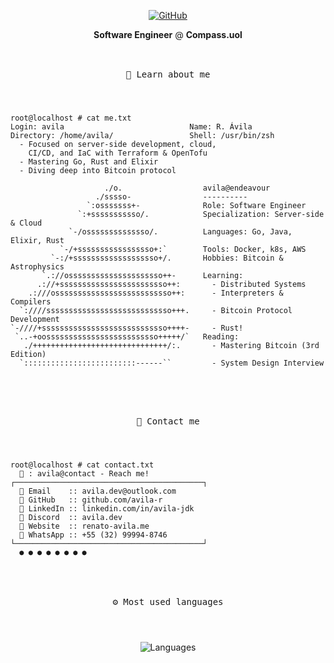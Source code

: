 <p align="center">
    <a href="https://github.com/avila-r" target="_blank"><img alt="GitHub" src="https://img.shields.io/badge/%40avila--r-181717?style=flat-square&logo=GitHub&logoColor=white"></a>
</p>
  <p align="center">
  <b>Software Engineer</b> @ <b>Compass.uol</b>
</p>

<p align="center">
  <br>
    <kbd> <br> 👋 Learn about me <br> </kbd>
</p>

#

```console
root@localhost # cat me.txt
Login: avila                            Name: R. Ávila
Directory: /home/avila/                 Shell: /usr/bin/zsh
  - Focused on server-side development, cloud,
    CI/CD, and IaC with Terraform & OpenTofu
  - Mastering Go, Rust and Elixir
  - Diving deep into Bitcoin protocol

                     ./o.                  avila@endeavour
                   ./sssso-                ---------- 
                 `:osssssss+-              Role: Software Engineer
               `:+sssssssssso/.            Specialization: Server-side & Cloud
             `-/ossssssssssssso/.          Languages: Go, Java, Elixir, Rust
           `-/+sssssssssssssssso+:`        Tools: Docker, k8s, AWS
         `-:/+sssssssssssssssssso+/.       Hobbies: Bitcoin & Astrophysics
       `.://osssssssssssssssssssso++-      Learning:
      .://+ssssssssssssssssssssssso++:       - Distributed Systems 
    .:///ossssssssssssssssssssssssso++:      - Interpreters & Compilers
  `:////ssssssssssssssssssssssssssso+++.     - Bitcoin Protocol Development
`-////+ssssssssssssssssssssssssssso++++-     - Rust!
 `..-+oosssssssssssssssssssssssso+++++/`   Reading:
   ./++++++++++++++++++++++++++++++/:.       - Mastering Bitcoin (3rd Edition)
  `:::::::::::::::::::::::::------``         - System Design Interview
```

<br>
<p align="center">
    <br>
        <kbd> <br> 💌 Contact me <br> </kbd>
</p>

#

```console
root@localhost # cat contact.txt
   : avila@contact - Reach me!
┌──────────────────────────────────────────┐
   Email    :: avila.dev@outlook.com  
   GitHub   :: github.com/avila-r 
   LinkedIn :: linkedin.com/in/avila-jdk
   Discord  :: avila.dev
   Website  :: renato-avila.me
   WhatsApp :: +55 (32) 99994-8746 
└──────────────────────────────────────────┘
  ● ● ● ● ● ● ● ●
```

<br>
<br>
<div align="center"> <kbd> <br> ⚙️ Most used languages <br> </kbd></div>

#

<div align="center"><img src="https://github-readme-stats.vercel.app/api/top-langs/?username=avila-r&theme=dark&hide_title=true&hide_border=true&text_color=ffffff&hide=c,c%2B%2B,python,html,css,scss,dockerfile,makefile,javascript,typescript&langs_count=6" alt="Languages"></div>
